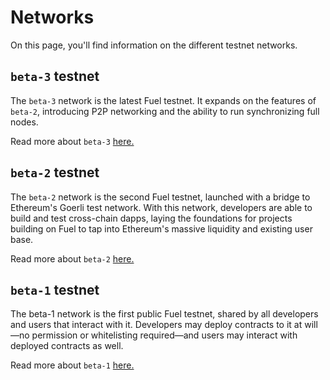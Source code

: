 # Networks

On this page, you'll find information on the different testnet networks.

## `beta-3` testnet

<!-- This example should include a description for the latest network -->
<!-- latest_network:example:start -->
The `beta-3` network is the latest Fuel testnet. It expands on the features of `beta-2`, introducing P2P networking and the ability to run synchronizing full nodes. 
<!-- latest_network:example:end -->
Read more about `beta-3` [here.](./beta-3.md)

## `beta-2` testnet

The `beta-2` network is the second Fuel testnet, launched with a bridge to Ethereum's Goerli test network. With this network, developers are able to build and test cross-chain dapps, laying the foundations for projects building on Fuel to tap into Ethereum's massive liquidity and existing user base.

Read more about `beta-2` [here.](./beta-2.md)

## `beta-1` testnet

The beta-1 network is the first public Fuel testnet, shared by all developers and users that interact with it. Developers may deploy contracts to it at will—no permission or whitelisting required—and users may interact with deployed contracts as well.

Read more about `beta-1` [here.](./beta-1.md)
